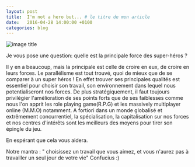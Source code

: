 ```yaml
---
layout: post 
title:  I'm not a hero but... # le titre de mon article
date:   2016-04-28 14:00:00 +0100 
categories: blog
---
```

![image title](https://s-media-cache-ak0.pinimg.com/564x/30/88/b3/3088b3da51556ab493c7f4aa1ece8ab5.jpg)

Je vous pose une question: quelle est la principale force des super-héros ?

Il y en a beaucoup, mais la principale est celle de croire en eux, de croire en leurs forces.
Le parallélisme est tout trouvé, quoi de mieux que de se comparer à un super héros !
En effet trouver ses principales qualités est essentiel pour choisir son travail, son environnement dans lequel nous potentialiseront nos forces.
De plus stratégiquement, il faut toujours privilégier l'amélioration de ses points forts que de ses faiblesses comme nous l'on apprit les role playing game(R.P.G) et les massively multiplayer online (M.M.O) notamment.
A fortiori dans un monde globalisé et extrêmement concurrentiel, la spécialisation, la capitalisation sur nos forces et nos centres d'intérêts sont les meilleurs des moyens pour tirer son épingle du jeu.

En espérant que cela vous aidera.
 
Notre mantra : " choisissez un travail que vous aimez, et vous n'aurez pas à travailler un seul jour de votre vie" Confucius :)